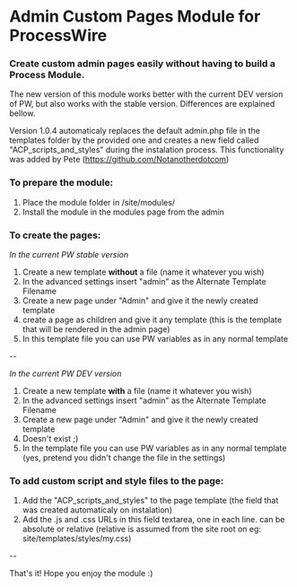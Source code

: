 # Admin Custom Pages Module for ProcessWire

### Create custom admin pages easily without having to build a Process Module.
 
The new version of this module works better with the current DEV version of PW, 
but also works with the stable version. Differences are explained bellow.

Version 1.0.4 automaticaly replaces the default admin.php file in the templates folder by the provided one and creates a new field called "ACP_scripts_and_styles" during the instalation process. This functionality was added by Pete (https://github.com/Notanotherdotcom)

### To prepare the module:

1. Place the module folder in /site/modules/
2. Install the module in the modules page from the admin

### To create the pages:

*In the current PW stable version*

1. Create a new template **without** a file (name it whatever you wish)
2. In the advanced settings insert "admin" as the Alternate Template Filename
3. Create a new page under "Admin" and give it the newly created template
4. create a page as children and give it any template (this is the template that will be rendered in the admin page)
5. In this template file you can use PW variables as in any normal template
  
--

*In the current PW DEV version*

1. Create a new template **with** a file (name it whatever you wish)
2. In the advanced settings insert "admin" as the Alternate Template Filename
3. Create a new page under "Admin" and give it the newly created template
4. Doesn't exist ;)
5. In the template file you can use PW variables as in any normal template (yes, pretend you didn't change the file in the settings)

### To add custom script and style files to the page:

1. Add the "ACP_scripts_and_styles" to the page template (the field that was created automaticaly on instalation)
2. Add the .js and .css URLs in this field textarea, one in each line. can be absolute or relative (relative is assumed from the site root on eg: site/templates/styles/my.css)

--

That's it! Hope you enjoy the module :)
